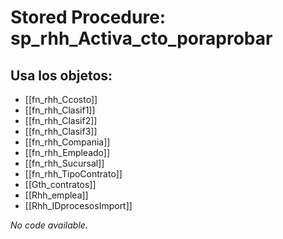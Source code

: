 # Stored Procedure: sp_rhh_Activa_cto_poraprobar

## Usa los objetos:
- [[fn_rhh_Ccosto]]
- [[fn_rhh_Clasif1]]
- [[fn_rhh_Clasif2]]
- [[fn_rhh_Clasif3]]
- [[fn_rhh_Compania]]
- [[fn_rhh_Empleado]]
- [[fn_rhh_Sucursal]]
- [[fn_rhh_TipoContrato]]
- [[Gth_contratos]]
- [[Rhh_emplea]]
- [[Rhh_IDprocesosImport]]

*No code available.*
